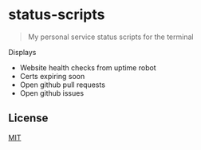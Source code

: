 # status-scripts

> My personal service status scripts for the terminal

Displays

- Website health checks from uptime robot
- Certs expiring soon
- Open github pull requests
- Open github issues

## License

[MIT](LICENSE)
